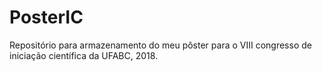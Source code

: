 # PosterIC

Repositório para armazenamento do meu pôster para o VIII congresso de iniciação científica da UFABC, 2018.
